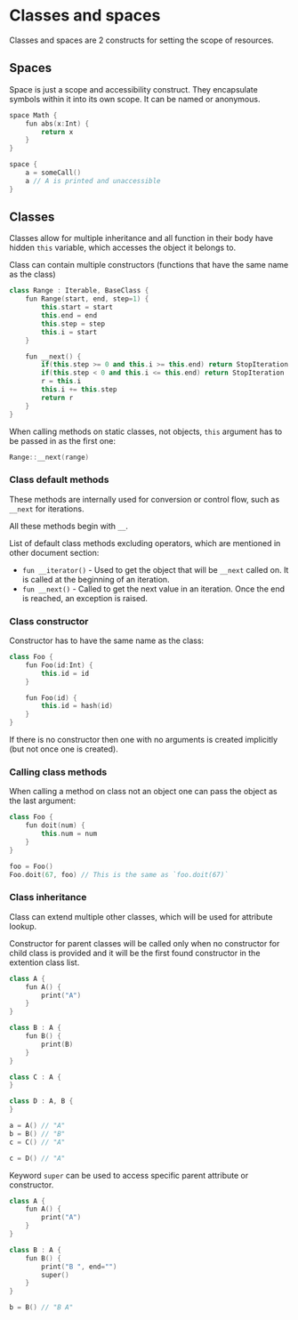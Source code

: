 # Classes and spaces

Classes and spaces are 2 constructs for setting the scope of resources.

## Spaces

Space is just a scope and accessibility construct. They encapsulate symbols 
within it into its own scope. It can be named or anonymous.

```cpp
space Math {
    fun abs(x:Int) {
        return x 
    }
}

space {
    a = someCall()
    a // A is printed and unaccessible
}
```

## Classes 

Classes allow for multiple inheritance and all function in their body have
hidden `this` variable, which accesses the object it belongs to.

Class can contain multiple constructors (functions that have the same name as
the class)

```cpp
class Range : Iterable, BaseClass {
    fun Range(start, end, step=1) {
        this.start = start
        this.end = end
        this.step = step
        this.i = start
    }

    fun __next() {
        if(this.step >= 0 and this.i >= this.end) return StopIteration
        if(this.step < 0 and this.i <= this.end) return StopIteration
        r = this.i
        this.i += this.step
        return r
    }
}
```

When calling methods on static classes, not objects, `this` argument has to be
passed in as the first one:

```cpp
Range::__next(range)
```

### Class default methods

These methods are internally used for conversion or control flow, such as
`__next` for iterations.

All these methods begin with `__`.

List of default class methods excluding operators, which are mentioned in
other document section:

* `fun __iterator()` - Used to get the object that will be `__next` called on.
It is called at the beginning of an iteration.
* `fun __next()` - Called to get the next value in an iteration. Once the end
is reached, an exception is raised.

### Class constructor

Constructor has to have the same name as the class:

```cpp
class Foo {
    fun Foo(id:Int) {
        this.id = id
    }

    fun Foo(id) {
        this.id = hash(id)
    }
}
```

If there is no constructor then one with no arguments is created implicitly (but not once one is created).

### Calling class methods

When calling a method on class not an object one can pass the object as the last argument:

```cpp
class Foo {
    fun doit(num) {
        this.num = num
    }
}

foo = Foo()
Foo.doit(67, foo) // This is the same as `foo.doit(67)`
```

### Class inheritance

Class can extend multiple other classes, which will be used for attribute lookup.

Constructor for parent classes will be called only when no constructor for child class is provided and it will be the first found constructor in the extention class list.

```cpp
class A {
    fun A() {
        print("A")
    }
}

class B : A {
    fun B() {
        print(B)
    }
}

class C : A {
}

class D : A, B {
}

a = A() // "A"
b = B() // "B"
c = C() // "A"

c = D() // "A"
```

Keyword `super` can be used to access specific parent attribute or constructor.

```cpp
class A {
    fun A() {
        print("A")
    }
}

class B : A {
    fun B() {
        print("B ", end="")
        super()
    }
}

b = B() // "B A"

```